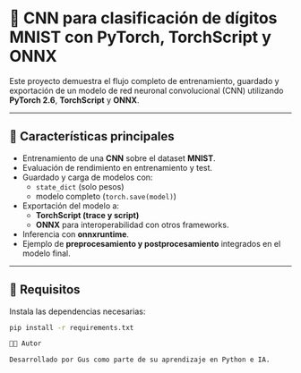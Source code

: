 # 🧠 CNN para clasificación de dígitos MNIST con PyTorch, TorchScript y ONNX

Este proyecto demuestra el flujo completo de entrenamiento, guardado y exportación de un modelo de red neuronal convolucional (CNN) utilizando **PyTorch 2.6**, **TorchScript** y **ONNX**.

---

## 🚀 Características principales

- Entrenamiento de una **CNN** sobre el dataset **MNIST**.
- Evaluación de rendimiento en entrenamiento y test.
- Guardado y carga de modelos con:
  - `state_dict` (solo pesos)
  - modelo completo (`torch.save(model)`)
- Exportación del modelo a:
  - **TorchScript (trace y script)**
  - **ONNX** para interoperabilidad con otros frameworks.
- Inferencia con **onnxruntime**.
- Ejemplo de **preprocesamiento y postprocesamiento** integrados en el modelo final.

---

## 🧰 Requisitos

Instala las dependencias necesarias:

```bash
pip install -r requirements.txt

🧑‍💻 Autor

Desarrollado por Gus como parte de su aprendizaje en Python e IA.
